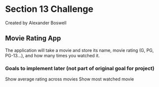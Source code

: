 # Section 13 Challenge
Created by Alexander Boswell

## Movie Rating App
The application will take a movie and store its name, movie rating (G, PG, PG-13...), 
and how many times you watched it.



### Goals to implement later (not part of original goal for project)
Show average rating across movies
Show most watched movie
